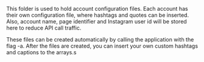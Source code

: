 This folder is used to hold account configuration files.
Each account has their own configuration file, where hashtags and quotes can be inserted.
Also, account name, page identifier and Instagram user id will be stored here to reduce API call traffic.

These files can be created automatically by calling the application with the flag -a.
After the files are created, you can insert your own custom hashtags and captions to the arrays.s
